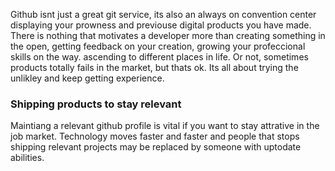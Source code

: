 Github isnt just a great git service, its also an always on convention center displaying your prowness and previouse digital products you have made. There is nothing that motivates a developer more than creating something in the open, getting feedback on your creation, growing your profeccional skills on the way. ascending to different places in life. Or not, sometimes products totally fails in the market, but thats ok. Its all about trying the unlikley and keep getting experience. 


### Shipping products to stay relevant
Maintiang a relevant github profile is vital if you want to stay attrative in the job market. Technology moves faster and faster and people that stops shipping relevant projects may be replaced by someone with uptodate abilities. 